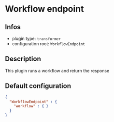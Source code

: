 
# Workflow endpoint

## Infos

* plugin type: `transformer`
* configuration root: `WorkflowEndpoint`

## Description

This plugin runs a workflow and return the response



## Default configuration

```json
{
  "WorkflowEndpoint" : {
    "workflow" : { }
  }
}
```




